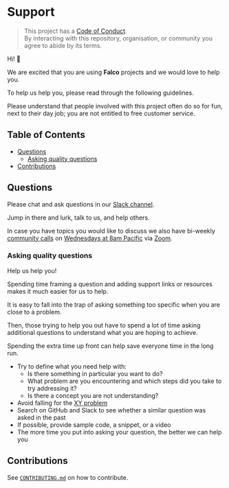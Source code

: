 # Support

> This project has a [Code of Conduct](CODE_OF_CONDUCT.md).\
> By interacting with this repository, organisation, or community you agree to abide by its terms.

Hi!  👋

We are excited that you are using **Falco** projects and we would love to help you.

To help us help you, please read through the following guidelines.

Please understand that people involved with this project often do so for fun,
next to their day job; you are not entitled to free customer service.

## Table of Contents

* [Questions](#questions)
  * [Asking quality questions](#asking-quality-questions)
* [Contributions](#contributions)

## Questions

Please chat and ask questions in our [Slack channel](https://kubernetes.slack.com/messages/falco).

Jump in there and lurk, talk to us, and help others.

In case you have topics you would like to discuss we also have bi-weekly [community calls](https://github.com/falcosecurity/community)
on [Wednesdays at 8am Pacific](https://lists.cncf.io/g/cncf-falco-dev/calendar)
via [Zoom](https://zoom.us/my/cncffalcoproject).

### Asking quality questions

Help us help you!

Spending time framing a question and adding support links or resources makes it
much easier for us to help.

It is easy to fall into the trap of asking something too specific when you are
close to a problem.

Then, those trying to help you out have to spend a lot of time asking additional
questions to understand what you are hoping to achieve.

Spending the extra time up front can help save everyone time in the long run.

* Try to define what you need help with:
  * Is there something in particular you want to do?
  * What problem are you encountering and which steps did you take to try
    addressing it?
  * Is there a concept you are not understanding?
* Avoid falling for the [XY problem](https://en.wikipedia.org/wiki/XY_problem)
* Search on GitHub and Slack to see whether a similar question was asked in the past
* If possible, provide sample code, a snippet, or a video
* The more time you put into asking your question, the better we can help you

## Contributions

See [`CONTRIBUTING.md`](CONTRIBUTING.md) on how to contribute.
